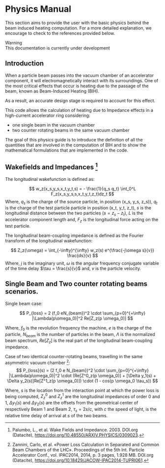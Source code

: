 # Physics Manual

This section aims to provide the user with the basic physics behind the beam induced heating computation. For a more detailed explanation, we encourage to check to the references provided below.

<div class="warning">
<div class="admonition-title">
Warning
</div>
This documentation is currently under development
</div>


## Introduction
When a particle beam passes into the vacuum chamber of an accelerator component, it will electromagnetically interact with its surroundings. One of the most critical effects that occur is heating due to the passage of the beam, known as Beam-Induced Heating (BIH). 

As a result, an accurate design stage is required to account for this effect.

This code allows the calculation of heating due to Impedance effects in a high-current accelerator ring considering:
- one single beam in the vacuum chamber
- two counter rotating beams in the same vacuum chamber

The goal of this physics guide is to introduce the definition of all the quantities that are involved in the computation of BIH and to show the mathematical formulations that are implemented in the code. 

## Wakefields and Impedances [^1]

The longitudinal wakefunction is defined as:

$$
w_z(x_s,y_s,x_t,y_t,s) = - \frac{1}{q_s q_t} \int_0^L F_z(x_s,y_s,s,x_t,y_t,z_t)dz_t
$$
Where, $q_s$ is the charge of the source particle, in position (x_s, y_s, z_s)), $q_t$ is the charge of the test particle particle in position (x_t, y_t, z_t), $s$ is the longitudinal distance between the two particles ($s = z_s - z_t$), $L$ is the accelerator component length and, $F_z$ is the longitudinal force acting on the test particle.

The longitudinal beam-coupling impedance is defined as the Fourier transform of the longitudinal wakefunction:

$$
Z_z(\omega) = \int_{-\infty}^{\infty} w_z(s) e^{\frac{-j\omega s}{v}} \frac{ds}{v} 
$$
Where, $j$ is the imaginary unit, $\omega$ is the angular frequency conjugate variable of the time delay $\tau = \frac{s}{v}$ and, $v$ is the particle velocity.

## Single Beam and Two counter rotating beams scenarios.
Single beam case:

$$
P_{loss} = 2 (f_0 eN_{beam})^2 \cdot \sum_{p=0}^{+\infty} |\Lambda(p\omega_0)|^2 Re[Z_z(p \omega_0)]
$$

Where, $f_0$ is the revolution frequency the machine, $e$ is the charge of the particle, $N_{beam}$ is the number of particles in the beam, $\Lambda$ is the normalized beam spectrum, $Re[Z_z]$ is the real part of the longitudinal beam-coupling impedance.

Case of two identical counter-rotating beams, travelling in the same asymmetric vacuum chamber [^2]:
$$
P_{loss}(s) = 
(2 f_0 e N_{beam})^2 \cdot \sum_{p=0}^{+\infty} |\Lambda(p\omega_0)|^2 \cdot (Re[Z^0_z(p \omega_0)] + [\Delta y_1(s) + \Delta y_2(s)]Re[Z^1_z(p \omega_0)]) \cdot (1 - cos(p \omega_0 \tau_s))
$$

Where, $s$ is the location from the interaction point at which the power loss is being computed, $Z^0_z$ and $Z^1_z$ are the longitudinal impedances of order 0 and 1, $\Delta y_1(s)$ and $\Delta y_2(s)$ are the offsets from the geometrical center of respectively Beam 1 and Beam 2, $\tau_s = 2s/c$, with $c$ the speed of light, is the relative time delay of arrival at $s$ of the two beams. 

[^1]: Palumbo, L., et al. Wake Fields and Impedance. 2003. DOI.org (Datacite), https://doi.org/10.48550/ARXIV.PHYSICS/0309023.

[^2]: Zannini, Carlo, et al. «Power Loss Calculation in Separated and Common Beam Chambers of the LHC». Proceedings of the 5th Int. Particle Accelerator Conf., vol. IPAC2014, 2014, p. 3 pages, 1.928 MB. DOI.org (Datacite), https://doi.org/10.18429/JACOW-IPAC2014-TUPRI061. 